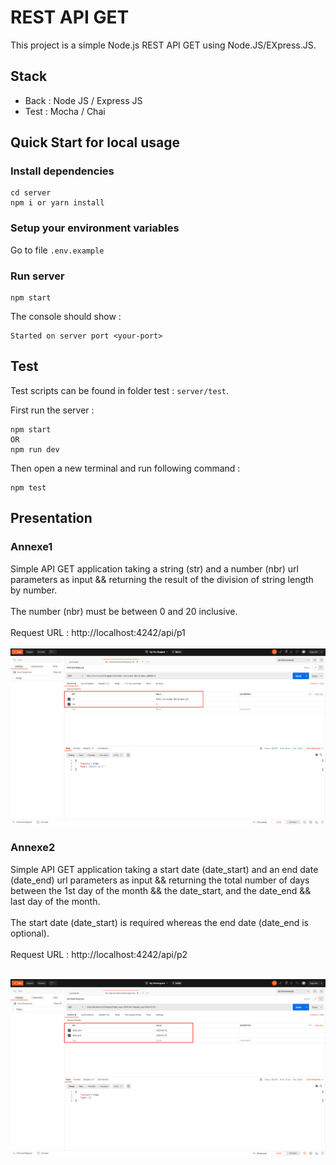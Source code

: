 # REST API GET
This project is a simple Node.js REST API GET using Node.JS/EXpress.JS.

## Stack
* Back : Node JS / Express JS
* Test : Mocha / Chai

## Quick Start for local usage
### Install dependencies
```
cd server
npm i or yarn install
```

### Setup your environment variables
Go to file `.env.example`

### Run server
```
npm start
```

The console should show :
```
Started on server port <your-port>
```

## Test
Test scripts can be found in folder test : `server/test`.

First run the server :
```
npm start
OR
npm run dev
```

Then open a new terminal and run following command :
```
npm test
```

## Presentation
### Annexe1 </br>
Simple API GET application taking a string (str) and a number (nbr) url parameters as input && returning the result of the division of string length by number.
</br></br>
The number (nbr) must be between 0 and 20 inclusive.
</br></br>
Request URL : http://localhost:4242/api/p1 </br></br>
![API Division](./assets/api-division.png)

### Annexe2 </br>
Simple API GET application taking a start date (date_start) and an end date (date_end) url parameters as input && returning the total number of days between the 1st day of the month && the date_start, and the date_end && last
day of the month.
</br></br>
The start date (date_start) is required whereas the end date (date_end is optional).
</br></br>
Request URL : http://localhost:4242/api/p2 </br></br>

![API Date](./assets/api-date.png)